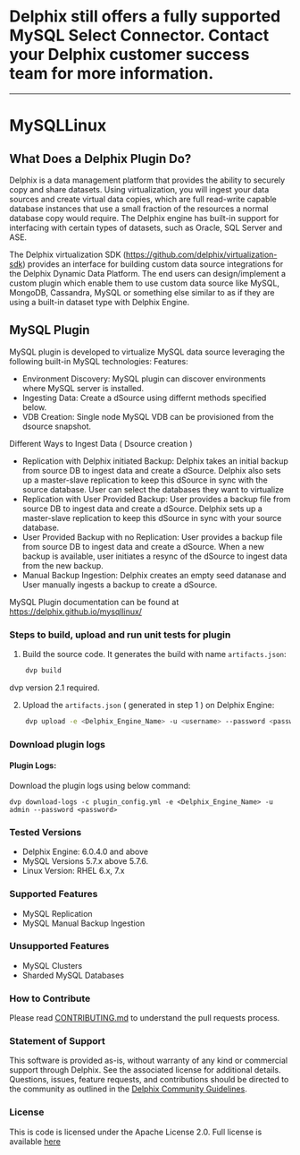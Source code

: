 # Delphix still offers a fully supported MySQL Select Connector. Contact your Delphix customer success team for more information.

---

# MySQLLinux 

## What Does a Delphix Plugin Do?
Delphix is a data management platform that provides the ability to securely copy and share datasets. Using virtualization, you will ingest your data sources and create virtual data copies, which are full read-write capable database instances that use a small fraction of the resources a normal database copy would require. The Delphix engine has built-in support for interfacing with certain types of datasets, such as Oracle, SQL Server and ASE.

The Delphix virtualization SDK (https://github.com/delphix/virtualization-sdk) provides an interface for building custom data source integrations for the Delphix Dynamic Data Platform. The end users can design/implement a custom plugin which enable them to use custom data source like MySQL, MongoDB, Cassandra, MySQL or something else similar to as if they are using a built-in dataset type with Delphix Engine.

## MySQL Plugin
MySQL plugin is developed to virtualize MySQL data source leveraging the following built-in MySQL technologies:
Features:
- Environment Discovery: MySQL plugin can discover environments where MySQL server is installed.
- Ingesting Data: Create a dSource using differnt methods specified below.
- VDB Creation: Single node MySQL VDB can be provisioned from the dsource snapshot.

Different Ways to Ingest Data ( Dsource creation )
- Replication with Delphix initiated Backup: Delphix takes an initial backup from source DB to ingest data and create a dSource. Delphix also sets up a master-slave replication to keep this dSource in sync with the source database. User can select the databases they want to virtualize
- Replication with User Provided Backup: User provides a backup file from source DB to ingest data and create a dSource. Delphix sets up a master-slave replication to keep this dSource in sync with your source database.
- User Provided Backup with no Replication: User provides a backup file from source DB to ingest data and create a dSource. When a new backup is available, user initiates a resync of the dSource to ingest data from the new backup.
- Manual Backup Ingestion: Delphix creates an empty seed datanase and User manually ingests a backup to create a dSource.

MySQL Plugin documentation can be found at https://delphix.github.io/mysqllinux/

### <a id="upload-plugin"></a>Steps to build, upload and run unit tests for plugin

1. Build the source code. It generates the build with name `artifacts.json`:
```bash
    dvp build
```
  dvp version 2.1 required. 

2. Upload the `artifacts.json` ( generated in step 1 ) on Delphix Engine:
```bash
    dvp upload -e <Delphix_Engine_Name> -u <username> --password <password>
```


### <a id="run_unit_test_case"></a>Download plugin logs
#### Plugin Logs:
Download the plugin logs using below command:

```dvp download-logs -c plugin_config.yml -e <Delphix_Engine_Name> -u admin --password <password>```


### <a id="tested-versions"></a>Tested Versions
- Delphix Engine: 6.0.4.0 and above
- MySQL Versions 5.7.x above 5.7.6. 
- Linux Version: RHEL 6.x, 7.x

### <a id="support-features"></a>Supported Features
- MySQL Replication
- MySQL Manual Backup Ingestion

### <a id="unsupported-features"></a>Unsupported Features
- MySQL Clusters
- Sharded MySQL Databases

### <a id="contribute"></a>How to Contribute

Please read [CONTRIBUTING.md](./CONTRIBUTING.md) to understand the pull requests process.

### <a id="statement-of-support"></a>Statement of Support

This software is provided as-is, without warranty of any kind or commercial support through Delphix. See the associated license for additional details. Questions, issues, feature requests, and contributions should be directed to the community as outlined in the [Delphix Community Guidelines](https://delphix.github.io/community-guidelines.html).

### <a id="license"></a>License

This is code is licensed under the Apache License 2.0. Full license is available [here](./LICENSE)
